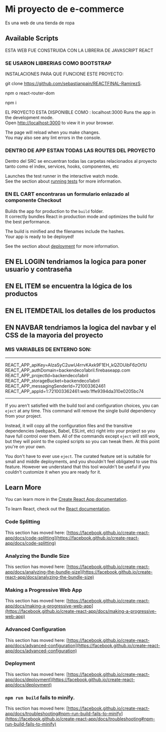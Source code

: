 # Mi proyecto de e-commerce 

Es una web de una tienda de ropa 

## Available Scripts

ESTA WEB FUE CONSTRUIDA CON LA LIBRERIA DE JAVASCRIPT REACT

### SE USARON LIBRERIAS COMO BOOTSTRAP 


INSTALACIONES PARA QUE FUNCIONE ESTE PROYECTO: 

git clone https://github.com/sebastianpain/REACTFINAL-RamirezS.

npm o react-router-dom

npm i

EL PROYECTO ESTA DISPONIBLE COMO : localhost:3000
Runs the app in the development mode.\
Open [http://localhost:3000](http://localhost:3000) to view it in your browser.

The page will reload when you make changes.\
You may also see any lint errors in the console.

### DENTRO DE APP ESTAN TODAS LAS ROUTES DEL PROYECTO
Dentro del SRC se encuentran todas las carpetas relacionados al proyecto tanto como el index, services, hooks, componentes, etc

Launches the test runner in the interactive watch mode.\
See the section about [running tests](https://facebook.github.io/create-react-app/docs/running-tests) for more information.

### EN EL CART encontraras un formulario enlazado al componente Checkout

Builds the app for production to the `build` folder.\
It correctly bundles React in production mode and optimizes the build for the best performance.

The build is minified and the filenames include the hashes.\
Your app is ready to be deployed!

See the section about [deployment](https://facebook.github.io/create-react-app/docs/deployment) for more information.
## EN EL LOGIN tendriamos la logica para poner usuario y contraseña
## EN EL ITEM se encuentra la lógica de los productos
## EN EL ITEMDETAIL los detalles de los productos
## EN NAVBAR tendriamos la logica del navbar y el CSS de la mayoria del proyecto

### MIS VARIABLES DE ENTERNO SON: 
---------------------------------------------------------
REACT_APP_apiKey=AIzaSyC2uwU4rrvKAxk9F1EH_kQZOUibF6zOt1U
REACT_APP_authDomain=backendeco1abril.firebaseapp.com
REACT_APP_projectId=backendeco1abril
REACT_APP_storageBucket=backendeco1abril
REACT_APP_messagingSenderId=721003362461
REACT_APP_appId=1:721003362461:web:1ffe9394da310e0205bc74

----------------------------------------------------------





If you aren't satisfied with the build tool and configuration choices, you can `eject` at any time. This command will remove the single build dependency from your project.

Instead, it will copy all the configuration files and the transitive dependencies (webpack, Babel, ESLint, etc) right into your project so you have full control over them. All of the commands except `eject` will still work, but they will point to the copied scripts so you can tweak them. At this point you're on your own.

You don't have to ever use `eject`. The curated feature set is suitable for small and middle deployments, and you shouldn't feel obligated to use this feature. However we understand that this tool wouldn't be useful if you couldn't customize it when you are ready for it.

## Learn More

You can learn more in the [Create React App documentation](https://facebook.github.io/create-react-app/docs/getting-started).

To learn React, check out the [React documentation](https://reactjs.org/).

### Code Splitting

This section has moved here: [https://facebook.github.io/create-react-app/docs/code-splitting](https://facebook.github.io/create-react-app/docs/code-splitting)

### Analyzing the Bundle Size

This section has moved here: [https://facebook.github.io/create-react-app/docs/analyzing-the-bundle-size](https://facebook.github.io/create-react-app/docs/analyzing-the-bundle-size)

### Making a Progressive Web App

This section has moved here: [https://facebook.github.io/create-react-app/docs/making-a-progressive-web-app](https://facebook.github.io/create-react-app/docs/making-a-progressive-web-app)

### Advanced Configuration

This section has moved here: [https://facebook.github.io/create-react-app/docs/advanced-configuration](https://facebook.github.io/create-react-app/docs/advanced-configuration)

### Deployment

This section has moved here: [https://facebook.github.io/create-react-app/docs/deployment](https://facebook.github.io/create-react-app/docs/deployment)

### `npm run build` fails to minify.

This section has moved here: [https://facebook.github.io/create-react-app/docs/troubleshooting#npm-run-build-fails-to-minify](https://facebook.github.io/create-react-app/docs/troubleshooting#npm-run-build-fails-to-minify)


